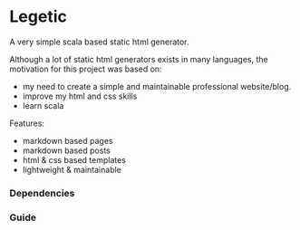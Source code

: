 # Legetic

A very simple scala based static html generator.

Although a lot of static html generators exists in many languages, the motivation for this project was based on:
- my need to create a simple and maintainable professional website/blog.
- improve my html and css skills
- learn scala

Features:
- markdown based pages 
- markdown based posts
- html & css based templates
- lightweight & maintainable

### Dependencies

### Guide
